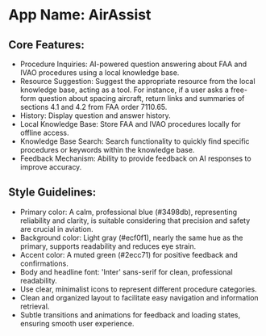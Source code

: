 # **App Name**: AirAssist

## Core Features:

- Procedure Inquiries: AI-powered question answering about FAA and IVAO procedures using a local knowledge base.
- Resource Suggestion: Suggest the appropriate resource from the local knowledge base, acting as a tool. For instance, if a user asks a free-form question about spacing aircraft, return links and summaries of sections 4.1 and 4.2 from FAA order 7110.65.
- History: Display question and answer history.
- Local Knowledge Base: Store FAA and IVAO procedures locally for offline access.
- Knowledge Base Search: Search functionality to quickly find specific procedures or keywords within the knowledge base.
- Feedback Mechanism: Ability to provide feedback on AI responses to improve accuracy.

## Style Guidelines:

- Primary color: A calm, professional blue (#3498db), representing reliability and clarity, is suitable considering that precision and safety are crucial in aviation.
- Background color: Light gray (#ecf0f1), nearly the same hue as the primary, supports readability and reduces eye strain.
- Accent color: A muted green (#2ecc71) for positive feedback and confirmations.
- Body and headline font: 'Inter' sans-serif for clean, professional readability.
- Use clear, minimalist icons to represent different procedure categories.
- Clean and organized layout to facilitate easy navigation and information retrieval.
- Subtle transitions and animations for feedback and loading states, ensuring smooth user experience.